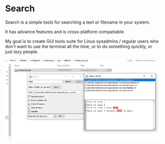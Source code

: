 # Search
Search is a simple tools for searching a text or filename in your system.

It has advance features and is cross-platform compatiable.
 
My goal is to create GUI tools suite for Linux sysadmins / regular users who don't want to use the terminal all the time, or to do something quickly, or just lazy people.


![alt text](images/show2.png)



